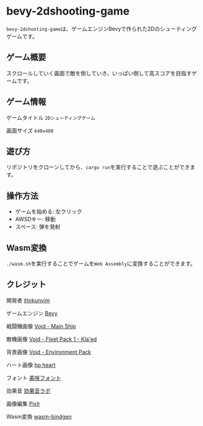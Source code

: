 # bevy-2dshooting-game

`bevy-2dshooting-game`は、ゲームエンジンBevyで作られた2Dのシューティングゲームです。

## ゲーム概要

スクロールしていく画面で敵を倒していき、いっぱい倒して高スコアを目指すゲームです。

## ゲーム情報

ゲームタイトル `2Dシューティングゲーム`

画面サイズ `640x480`

## 遊び方

リポジトリをクローンしてから、`cargo run`を実行することで遊ぶことができます。

## 操作方法

- ゲームを始める: 左クリック
- AWSDキー: 移動
- スペース: 弾を発射

## Wasm変換

`./wasm.sh`を実行することでゲームを`Web Assembly`に変換することができます。

## クレジット

開発者 [ittokunvim](https://github.com/ittokunvim)

ゲームエンジン [Bevy](https://bevyengine.org)

戦闘機画像 [Void - Main Ship](https://foozlecc.itch.io/void-main-ship)

敵機画像 [Void - Fleet Pack 1 - Kla'ed](https://foozlecc.itch.io/void-fleet-pack-1)

背景画像 [Void - Environment Pack](https://foozlecc.itch.io/void-environment-pack)

ハート画像 [hp heart](https://gft123456er.itch.io/hp-heart)

フォント [美咲フォント](https://littlelimit.net/misaki.htm)

効果音 [効果音ラボ](https://soundeffect-lab.info/)

画像編集 [Pixlr](https://pixlr.com)

Wasm変換 [wasm-bindgen](https://github.com/rustwasm/wasm-bindgen)
